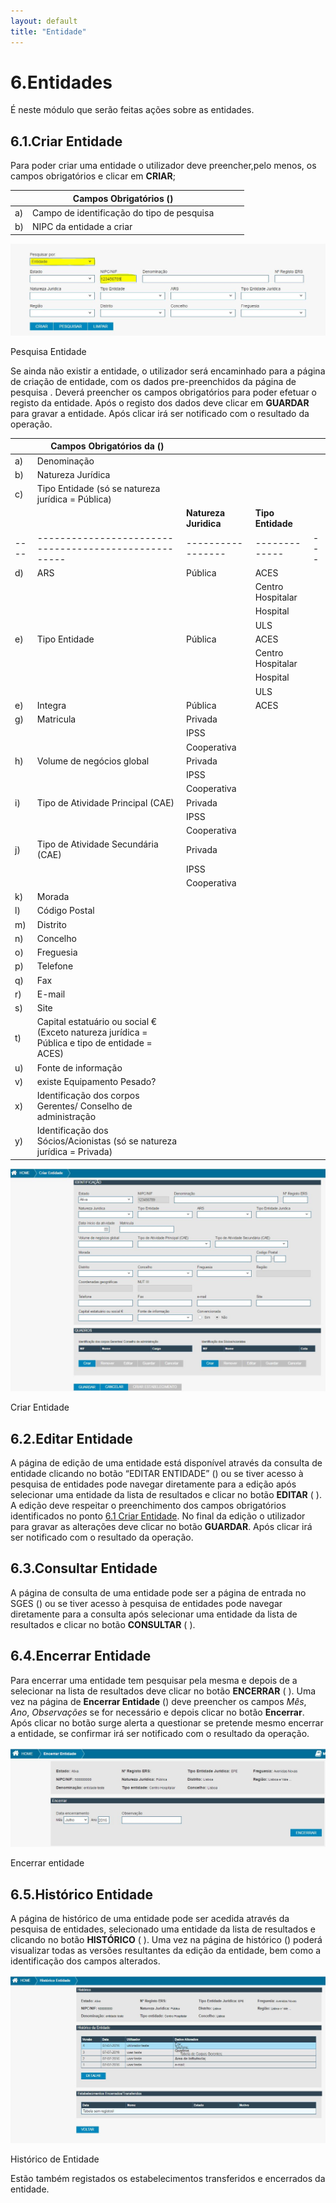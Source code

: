 ```yaml
---
layout: default
title: "Entidade"
---
```



# 6.Entidades

É neste módulo que serão feitas ações sobre as entidades.

<p id="criarEntidade"></p>

## 6.1.Criar Entidade

Para poder criar uma entidade o utilizador deve preencher,pelo menos, os campos obrigatórios e clicar em **CRIAR**;

|  | Campos Obrigatórios ([](#figPesquisaEntidade))               |   |   |   |
|----|--------------------------------------------|---|---|---|
| a) | Campo de identificação do tipo de pesquisa |   |   |   |
| b) | NIPC da entidade a criar |   |   |   |



![figPesquisaEntidade](img/pages/6_1_1.jpg)

<p class="caption" id="figPesquisaEntidade">Pesquisa Entidade </p>
  
  
Se ainda não existir a entidade, o utilizador será encaminhado para a página de criação de entidade, com os dados pre-preenchidos da página de pesquisa [](#figPesquisaEntidade). 
Deverá preencher os campos obrigatórios para poder efetuar o registo da entidade.
Após o registo dos dados deve clicar em **GUARDAR** para gravar a entidade. Após clicar irá ser notificado com o resultado da operação.

|    | Campos Obrigatórios da ([](#figCriarEntidade))                  |                 |             |   |
|----|-----------------------------------------------------|-----------------|-------------|---|
| a) | Denominação                                         |                 |             |   |
| b) | Natureza Jurídica                                   |                 |             |   |
| c) | Tipo Entidade (só se natureza jurídica = Pública)   |                 |             |   |
| &nbsp;&nbsp;  |                                                 |**Natureza Juridica**|**Tipo Entidade**|   |
|----|-----------------------------------------------------|-----------------|-------------|---|
| d) | ARS                                                 |    Pública      |ACES              |   |
|    |                                                     |                 |Centro Hospitalar |   |
|    |                                                     |                 |Hospital          |   |
|    |                                                     |                 |ULS               |   |
| e) | Tipo Entidade                                       |    Pública      |ACES              |   |
|    |                                                     |                 |Centro Hospitalar |   |
|    |                                                     |                 |Hospital          |   |
|    |                                                     |                 |ULS               |   |
| e) | Integra                                             |    Pública      |ACES              |   |
| g) | Matricula                                           |    Privada      |                  |   |
|    |                                                     |    IPSS         |                  |   |
|    |                                                     |  Cooperativa    |                  |   |
| h) | Volume de negócios global                           |    Privada      |                  |   |
|    |                                                     |    IPSS         |                  |   |
|    |                                                     |  Cooperativa    |                  |   |
| i) | Tipo de Atividade Principal (CAE)                   |    Privada      |                  |   |
|    |                                                     |    IPSS         |                  |   |
|    |                                                     |    Cooperativa  |                  |   |
| j) | Tipo de Atividade Secundária (CAE)                  |    Privada      |                  |   |
|    |                                                     |    IPSS         |                  |   |
|    |                                                     |    Cooperativa  |                  |   |
| k) | Morada                                              |                 |             |   |
| l) | Código Postal                                       |                 |             |   |
| m) | Distrito                                            |                 |             |   |
| n) | Concelho                                            |                 |             |   |
| o) | Freguesia                                           |                 |             |   |
| p) | Telefone                                            |                 |             |   |
| q) | Fax                                                 |                 |             |   |
| r) | E-mail                                              |                 |             |   |
| s) | Site                                                |                 |             |   |
| t) | Capital estatuário ou social € (Exceto natureza jurídica = Pública e tipo de entidade = ACES)|         |             |   |
| u) | Fonte de informação                                 |                 |             |   |
| v) | existe Equipamento Pesado?                          |                 |             |   |
| x) | Identificação dos corpos Gerentes/ Conselho de administração    |     |             |   |
| y) | Identificação dos Sócios/Acionistas (só se natureza jurídica = Privada) |     |     |   |


![figCriarEntidade](img/pages/6_1_2.jpg)

<p class="caption" id="figCriarEntidade">Criar Entidade </p>

<p id="alteraEntidade"></p>

## 6.2.Editar Entidade

A página de edição de uma entidade está disponível através da consulta de entidade clicando no botão “EDITAR ENTIDADE” ([](#figPaginaEntradaEnt)) ou se tiver acesso à pesquisa de entidades pode navegar diretamente para a edição após selecionar uma entidade da lista de resultados e clicar no botão **EDITAR** ([](#figPesquisaExEntidade) ).
A edição deve respeitar o preenchimento dos campos obrigatórios identificados no ponto [6.1 Criar Entidade](#criar-entidade).
No final da edição o utilizador para gravar as alterações deve clicar no botão **GUARDAR**. Após clicar irá ser notificado com o resultado da operação.

<p id="consultaEntidade"></p>

## 6.3.Consultar Entidade
A página de consulta de uma entidade pode ser a página de entrada no SGES ([](#figPaginaEntradaEnt)) ou se tiver acesso à pesquisa de entidades pode navegar diretamente para a consulta após selecionar uma entidade da lista de resultados e clicar no botão **CONSULTAR** ([](#figPesquisaExEntidade) ).

<p id="encerrarEntidade"></p>

## 6.4.Encerrar Entidade
Para encerrar uma entidade tem pesquisar pela mesma e depois de a selecionar na lista de resultados deve clicar no botão **ENCERRAR** ([](#figPesquisaExEntidade) ).
Uma vez na página de **Encerrar Entidade** ([](#figEncerraEntidade)) deve preencher os campos *Mês*, *Ano*, *Observações* se for necessário e depois clicar no botão **Encerrar**. 
Após clicar no botão surge alerta a questionar se pretende mesmo encerrar a entidade, se confirmar irá ser notificado com o resultado da operação.

![figEncerraEntidade](img/pages/6_4_1.jpg)

<p class="caption" id="figEncerraEntidade"> Encerrar entidade</p>

<p id="historicoEntidade"></p>

## 6.5.Histórico Entidade
A página de histórico de uma entidade pode ser acedida através da pesquisa de entidades, selecionado uma entidade da lista de resultados e clicando no botão **HISTÓRICO**  ([](#figPesquisaExEntidade) ).
Uma vez na página de histórico ([](#figHistoricoEntidade)) poderá visualizar todas as versões resultantes da edição da entidade, bem como a identificação dos campos alterados.

![figHistoricoEntidade](img/pages/6_5_1.jpg)

<p class="caption" id="figHistoricoEntidade"> Histórico de Entidade</p>

Estão também registados os estabelecimentos transferidos e encerrados da entidade. 















